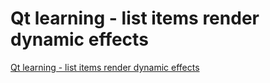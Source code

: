 # Qt learning - list items render dynamic effects
[Qt learning - list items render dynamic effects](https://aiwithcloud.com/2022/09/15/qt_learning___list_items_render_dynamic_effects/)